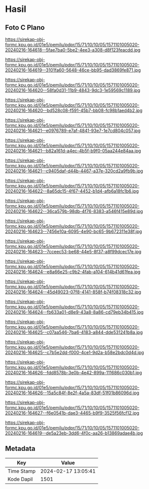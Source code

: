 # Hasil

## Foto C Plano

https://sirekap-obj-formc.kpu.go.id/01e5/pemilu/pdpr/15/71/10/10/05/1571101005020-20240216-164618--5fae7ba0-5be2-4ee3-a308-d8f123feacdd.jpg

https://sirekap-obj-formc.kpu.go.id/01e5/pemilu/pdpr/15/71/10/10/05/1571101005020-20240216-164619--3101fa60-5648-46ce-bb95-dad3869fe871.jpg

https://sirekap-obj-formc.kpu.go.id/01e5/pemilu/pdpr/15/71/10/10/05/1571101005020-20240216-164620--58fa0d31-11b9-4843-9dc3-1e59569c1189.jpg

https://sirekap-obj-formc.kpu.go.id/01e5/pemilu/pdpr/15/71/10/10/05/1571101005020-20240216-164620--bd528c08-f591-45b7-bb08-fc98b1aed4b2.jpg

https://sirekap-obj-formc.kpu.go.id/01e5/pemilu/pdpr/15/71/10/10/05/1571101005020-20240216-164621--e0976789-e7af-4841-93e7-1e7cd804c057.jpg

https://sirekap-obj-formc.kpu.go.id/01e5/pemilu/pdpr/15/71/10/10/05/1571101005020-20240216-164621--b82a161d-a4ec-4b5f-b9f0-05aa244e84aa.jpg

https://sirekap-obj-formc.kpu.go.id/01e5/pemilu/pdpr/15/71/10/10/05/1571101005020-20240216-164621--c9405daf-d44b-4467-a37e-320cd2a9fb9b.jpg

https://sirekap-obj-formc.kpu.go.id/01e5/pemilu/pdpr/15/71/10/10/05/1571101005020-20240216-164622--8a65dc15-4f67-4452-b1d4-afb6a18fc1b6.jpg

https://sirekap-obj-formc.kpu.go.id/01e5/pemilu/pdpr/15/71/10/10/05/1571101005020-20240216-164622--36ca579b-98db-4f76-8383-a546f415e89d.jpg

https://sirekap-obj-formc.kpu.go.id/01e5/pemilu/pdpr/15/71/10/10/05/1571101005020-20240216-164623--7456e10a-6095-4e90-bc65-9b672311e38f.jpg

https://sirekap-obj-formc.kpu.go.id/01e5/pemilu/pdpr/15/71/10/10/05/1571101005020-20240216-164623--7cceec53-be68-44e5-8f37-a8f99dcec17e.jpg

https://sirekap-obj-formc.kpu.go.id/01e5/pemilu/pdpr/15/71/10/10/05/1571101005020-20240216-164624--e8a66e25-c9b2-4fab-a104-614b41d61fea.jpg

https://sirekap-obj-formc.kpu.go.id/01e5/pemilu/pdpr/15/71/10/10/05/1571101005020-20240216-164624--45d49023-07f8-4141-858f-b74f08318c32.jpg

https://sirekap-obj-formc.kpu.go.id/01e5/pemilu/pdpr/15/71/10/10/05/1571101005020-20240216-164624--fb633a01-d8e9-43a8-8a86-cd79eb34b415.jpg

https://sirekap-obj-formc.kpu.go.id/01e5/pemilu/pdpr/15/71/10/10/05/1571101005020-20240216-164625--c07aa546-7ba6-4183-a844-dde531241b8a.jpg

https://sirekap-obj-formc.kpu.go.id/01e5/pemilu/pdpr/15/71/10/10/05/1571101005020-20240216-164625--c7b5e2dd-f000-4ce1-9d2a-b58e2bdc0d4d.jpg

https://sirekap-obj-formc.kpu.go.id/01e5/pemilu/pdpr/15/71/10/10/05/1571101005020-20240216-164626--fdd8578b-3e0b-4e42-899a-111686c030b1.jpg

https://sirekap-obj-formc.kpu.go.id/01e5/pemilu/pdpr/15/71/10/10/05/1571101005020-20240216-164626--15a5c84f-8e2f-4a5a-83df-51f01b86096d.jpg

https://sirekap-obj-formc.kpu.go.id/01e5/pemilu/pdpr/15/71/10/10/05/1571101005020-20240216-164627--f6e0541b-dae3-4465-b9f9-3525f56fcf12.jpg

https://sirekap-obj-formc.kpu.go.id/01e5/pemilu/pdpr/15/71/10/10/05/1571101005020-20240216-164619--de5a23eb-3dd6-4f0c-aa26-b13869adae4b.jpg


## Metadata

| Key        | Value               |
| ---------- | ------------------- |
| Time Stamp | 2024-02-17 13:05:41 |
| Kode Dapil | 1501                |



